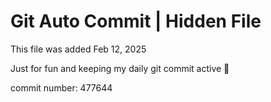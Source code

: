 # Git Auto Commit | Hidden File

This file was added Feb 12, 2025

Just for fun and keeping my daily git commit active 🤪

commit number: 477644
